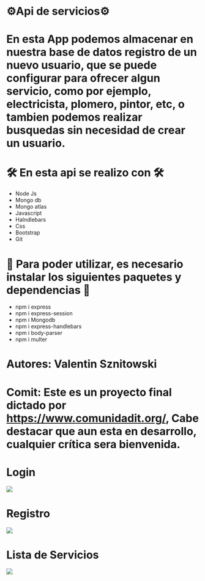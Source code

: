 <h1>⚙️Api de servicios⚙️</h1>

# En esta App podemos almacenar en nuestra base de datos registro de un nuevo usuario, que se puede configurar para ofrecer algun servicio, como por ejemplo, electricista, plomero, pintor, etc, o tambien podemos realizar busquedas sin necesidad de crear un usuario. 

 <h1>🛠️ En esta api se realizo con 🛠️</h1>

<ul>
<li>Node Js</li>
<li>Mongo db</li>
<li>Mongo atlas</li>
<li>Javascript</li>
<li>Halndlebars</li>
<li>Css</li>
<li>Bootstrap</li>
<li>Git</li>
</ul>

<h1>🔧 Para poder utilizar, es necesario instalar los siguientes paquetes y dependencias 🔧</h1>

<ul>
<li>npm i express</li>
<li>npm i express-session</li>
<li>npm i Mongodb</li>
<li>npm i express-handlebars</li>
<li>npm i body-parser</li>
<li>npm i multer</li>
</ul>

# Autores: Valentin Sznitowski

# Comit: Este es un proyecto final dictado por https://www.comunidadit.org/, Cabe destacar que aun esta en desarrollo, cualquier crítica sera bienvenida.

# Login
<img src="./img-login.png">

# Registro
<img src="./img-regist.png">

# Lista de Servicios
<img src="./img-services.png">


